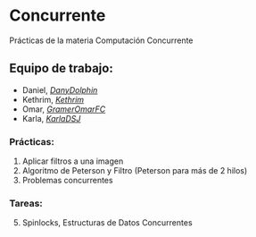# Concurrente
Prácticas de la materia Computación Concurrente 

## Equipo de trabajo:
- Daniel, [*DanyDolphin*](https://github.com/DanyDolphin)
- Kethrim, [*Kethrim*](https://github.com/Kethrim)
- Omar, [*GramerOmarFC*](https://github.com/GramerOmarFC)
- Karla, [*KarlaDSJ*](https://github.com/KarlaDSJ)

### Prácticas:
 1. Aplicar filtros a una imagen 
 2. Algoritmo de Peterson y Filtro (Peterson para más de 2 hilos)
 3. Problemas concurrentes

### Tareas:
 5. Spinlocks, Estructuras de Datos Concurrentes
